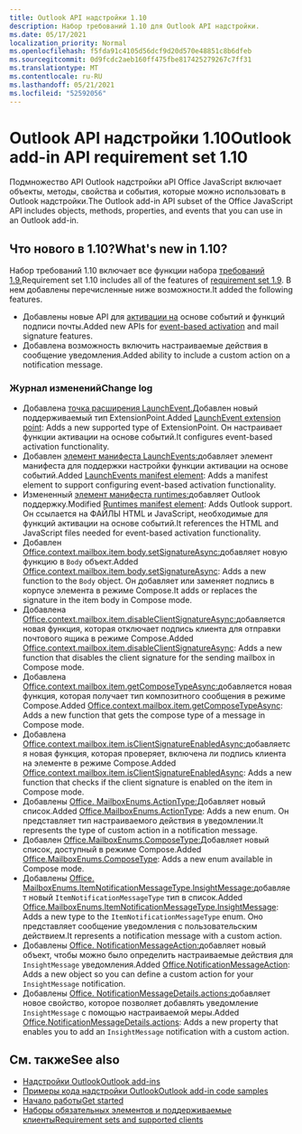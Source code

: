 ```yaml
---
title: Outlook API надстройки 1.10
description: Набор требований 1.10 для Outlook API надстройки.
ms.date: 05/17/2021
localization_priority: Normal
ms.openlocfilehash: f5fda91c4105d56dcf9d20d570e48851c8b6dfeb
ms.sourcegitcommit: 0d9fcdc2aeb160ff475fbe817425279267c7ff31
ms.translationtype: MT
ms.contentlocale: ru-RU
ms.lasthandoff: 05/21/2021
ms.locfileid: "52592056"
---
```

# <a name="outlook-add-in-api-requirement-set-110"></a><span data-ttu-id="b82e7-103">Outlook API надстройки 1.10</span><span class="sxs-lookup"><span data-stu-id="b82e7-103">Outlook add-in API requirement set 1.10</span></span>

<span data-ttu-id="b82e7-104">Подмножество API Outlook надстройки aPI Office JavaScript включает объекты, методы, свойства и события, которые можно использовать в Outlook надстройки.</span><span class="sxs-lookup"><span data-stu-id="b82e7-104">The Outlook add-in API subset of the Office JavaScript API includes objects, methods, properties, and events that you can use in an Outlook add-in.</span></span>

## <a name="whats-new-in-110"></a><span data-ttu-id="b82e7-105">Что нового в 1.10?</span><span class="sxs-lookup"><span data-stu-id="b82e7-105">What's new in 1.10?</span></span>

<span data-ttu-id="b82e7-106">Набор требований 1.10 включает все функции набора [требований 1.9.](../requirement-set-1.9/outlook-requirement-set-1.9.md)</span><span class="sxs-lookup"><span data-stu-id="b82e7-106">Requirement set 1.10 includes all of the features of [requirement set 1.9](../requirement-set-1.9/outlook-requirement-set-1.9.md).</span></span> <span data-ttu-id="b82e7-107">В нем добавлены перечисленные ниже возможности.</span><span class="sxs-lookup"><span data-stu-id="b82e7-107">It added the following features.</span></span>

- <span data-ttu-id="b82e7-108">Добавлены новые API для [активации на](../../../outlook/autolaunch.md) основе событий и функций подписи почты.</span><span class="sxs-lookup"><span data-stu-id="b82e7-108">Added new APIs for [event-based activation](../../../outlook/autolaunch.md) and mail signature features.</span></span>
- <span data-ttu-id="b82e7-109">Добавлена возможность включить настраиваемые действия в сообщение уведомления.</span><span class="sxs-lookup"><span data-stu-id="b82e7-109">Added ability to include a custom action on a notification message.</span></span>

### <a name="change-log"></a><span data-ttu-id="b82e7-110">Журнал изменений</span><span class="sxs-lookup"><span data-stu-id="b82e7-110">Change log</span></span>

- <span data-ttu-id="b82e7-111">Добавлена [точка расширения LaunchEvent.](../../manifest/extensionpoint.md#launchevent)Добавлен новый поддерживаемый тип ExtensionPoint.</span><span class="sxs-lookup"><span data-stu-id="b82e7-111">Added [LaunchEvent extension point](../../manifest/extensionpoint.md#launchevent): Adds a new supported type of ExtensionPoint.</span></span> <span data-ttu-id="b82e7-112">Он настраивает функции активации на основе событий.</span><span class="sxs-lookup"><span data-stu-id="b82e7-112">It configures event-based activation functionality.</span></span>
- <span data-ttu-id="b82e7-113">Добавлен [элемент манифеста LaunchEvents:](../../manifest/launchevents.md)добавляет элемент манифеста для поддержки настройки функции активации на основе событий.</span><span class="sxs-lookup"><span data-stu-id="b82e7-113">Added [LaunchEvents manifest element](../../manifest/launchevents.md): Adds a manifest element to support configuring event-based activation functionality.</span></span>
- <span data-ttu-id="b82e7-114">Измененный [элемент манифеста runtimes:](../../manifest/runtimes.md)добавляет Outlook поддержку.</span><span class="sxs-lookup"><span data-stu-id="b82e7-114">Modified [Runtimes manifest element](../../manifest/runtimes.md): Adds Outlook support.</span></span> <span data-ttu-id="b82e7-115">Он ссылается на ФАЙЛЫ HTML и JavaScript, необходимые для функций активации на основе событий.</span><span class="sxs-lookup"><span data-stu-id="b82e7-115">It references the HTML and JavaScript files needed for event-based activation functionality.</span></span>
- <span data-ttu-id="b82e7-116">Добавлен [Office.context.mailbox.item.body.setSignatureAsync:](/javascript/api/outlook/office.body?view=outlook-js-1.10&preserve-view=true#setsignatureasync-data--options--callback-)добавляет новую функцию в `Body` объект.</span><span class="sxs-lookup"><span data-stu-id="b82e7-116">Added [Office.context.mailbox.item.body.setSignatureAsync](/javascript/api/outlook/office.body?view=outlook-js-1.10&preserve-view=true#setsignatureasync-data--options--callback-): Adds a new function to the `Body` object.</span></span> <span data-ttu-id="b82e7-117">Он добавляет или заменяет подпись в корпусе элемента в режиме Compose.</span><span class="sxs-lookup"><span data-stu-id="b82e7-117">It adds or replaces the signature in the item body in Compose mode.</span></span>
- <span data-ttu-id="b82e7-118">Добавлена [Office.context.mailbox.item.disableClientSignatureAsync:](office.context.mailbox.item.md#methods)добавляется новая функция, которая отключает подпись клиента для отправки почтового ящика в режиме Compose.</span><span class="sxs-lookup"><span data-stu-id="b82e7-118">Added [Office.context.mailbox.item.disableClientSignatureAsync](office.context.mailbox.item.md#methods): Adds a new function that disables the client signature for the sending mailbox in Compose mode.</span></span>
- <span data-ttu-id="b82e7-119">Добавлена [Office.context.mailbox.item.getComposeTypeAsync:](/javascript/api/outlook/office.messagecompose?view=outlook-js-1.10&preserve-view=true#getcomposetypeasync-options--callback-)добавляется новая функция, которая получает тип композитного сообщения в режиме Compose.</span><span class="sxs-lookup"><span data-stu-id="b82e7-119">Added [Office.context.mailbox.item.getComposeTypeAsync](/javascript/api/outlook/office.messagecompose?view=outlook-js-1.10&preserve-view=true#getcomposetypeasync-options--callback-): Adds a new function that gets the compose type of a message in Compose mode.</span></span>
- <span data-ttu-id="b82e7-120">Добавлена [Office.context.mailbox.item.isClientSignatureEnabledAsync:](office.context.mailbox.item.md#methods)добавляется новая функция, которая проверяет, включена ли подпись клиента на элементе в режиме Compose.</span><span class="sxs-lookup"><span data-stu-id="b82e7-120">Added [Office.context.mailbox.item.isClientSignatureEnabledAsync](office.context.mailbox.item.md#methods): Adds a new function that checks if the client signature is enabled on the item in Compose mode.</span></span>
- <span data-ttu-id="b82e7-121">Добавлены [Office. MailboxEnums.ActionType:](/javascript/api/outlook/office.mailboxenums.actiontype)Добавляет новый список.</span><span class="sxs-lookup"><span data-stu-id="b82e7-121">Added [Office.MailboxEnums.ActionType](/javascript/api/outlook/office.mailboxenums.actiontype): Adds a new enum.</span></span> <span data-ttu-id="b82e7-122">Он представляет тип настраиваемого действия в уведомлении.</span><span class="sxs-lookup"><span data-stu-id="b82e7-122">It represents the type of custom action in a notification message.</span></span>
- <span data-ttu-id="b82e7-123">Добавлен [Office.MailboxEnums.ComposeType:](/javascript/api/outlook/office.mailboxenums.composetype?view=outlook-js-1.10&preserve-view=true)Добавляет новый список, доступный в режиме Compose.</span><span class="sxs-lookup"><span data-stu-id="b82e7-123">Added [Office.MailboxEnums.ComposeType](/javascript/api/outlook/office.mailboxenums.composetype?view=outlook-js-1.10&preserve-view=true): Adds a new enum available in Compose mode.</span></span>
- <span data-ttu-id="b82e7-124">Добавлены [Office. MailboxEnums.ItemNotificationMessageType.InsightMessage:](/javascript/api/outlook/office.mailboxenums.itemnotificationmessagetype)добавляет новый `ItemNotificationMessageType` тип в список.</span><span class="sxs-lookup"><span data-stu-id="b82e7-124">Added [Office.MailboxEnums.ItemNotificationMessageType.InsightMessage](/javascript/api/outlook/office.mailboxenums.itemnotificationmessagetype): Adds a new type to the `ItemNotificationMessageType` enum.</span></span> <span data-ttu-id="b82e7-125">Оно представляет сообщение уведомления с пользовательским действием.</span><span class="sxs-lookup"><span data-stu-id="b82e7-125">It represents a notification message with a custom action.</span></span>
- <span data-ttu-id="b82e7-126">Добавлены [Office. NotificationMessageAction:](/javascript/api/outlook/office.notificationmessageaction)добавляет новый объект, чтобы можно было определить настраиваемые действия для `InsightMessage` уведомления.</span><span class="sxs-lookup"><span data-stu-id="b82e7-126">Added [Office.NotificationMessageAction](/javascript/api/outlook/office.notificationmessageaction): Adds a new object so you can define a custom action for your `InsightMessage` notification.</span></span>
- <span data-ttu-id="b82e7-127">Добавлены [Office. NotificationMessageDetails.actions:](/javascript/api/outlook/office.notificationmessagedetails#actions)добавляет новое свойство, которое позволяет добавлять уведомление `InsightMessage` с помощью настраиваемой меры.</span><span class="sxs-lookup"><span data-stu-id="b82e7-127">Added [Office.NotificationMessageDetails.actions](/javascript/api/outlook/office.notificationmessagedetails#actions): Adds a new property that enables you to add an `InsightMessage` notification with a custom action.</span></span>

## <a name="see-also"></a><span data-ttu-id="b82e7-128">См. также</span><span class="sxs-lookup"><span data-stu-id="b82e7-128">See also</span></span>

- [<span data-ttu-id="b82e7-129">Надстройки Outlook</span><span class="sxs-lookup"><span data-stu-id="b82e7-129">Outlook add-ins</span></span>](../../../outlook/outlook-add-ins-overview.md)
- [<span data-ttu-id="b82e7-130">Примеры кода надстройки Outlook</span><span class="sxs-lookup"><span data-stu-id="b82e7-130">Outlook add-in code samples</span></span>](https://developer.microsoft.com/outlook/gallery/?filterBy=Outlook,Samples,Add-ins)
- [<span data-ttu-id="b82e7-131">Начало работы</span><span class="sxs-lookup"><span data-stu-id="b82e7-131">Get started</span></span>](../../../quickstarts/outlook-quickstart.md)
- [<span data-ttu-id="b82e7-132">Наборы обязательных элементов и поддерживаемые клиенты</span><span class="sxs-lookup"><span data-stu-id="b82e7-132">Requirement sets and supported clients</span></span>](../../requirement-sets/outlook-api-requirement-sets.md)
